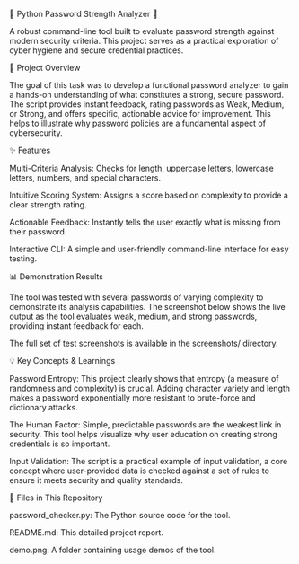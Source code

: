 🔐 Python Password Strength Analyzer 🔐


A robust command-line tool built to evaluate password strength against modern security criteria. This project serves as a practical exploration of cyber hygiene and secure credential practices.

🚀 Project Overview


The goal of this task was to develop a functional password analyzer to gain a hands-on understanding of what constitutes a strong, secure password. The script provides instant feedback, rating passwords as Weak, Medium, or Strong, and offers specific, actionable advice for improvement. This helps to illustrate why password policies are a fundamental aspect of cybersecurity.

✨ Features

Multi-Criteria Analysis: Checks for length, uppercase letters, lowercase letters, numbers, and special characters.

Intuitive Scoring System: Assigns a score based on complexity to provide a clear strength rating.

Actionable Feedback: Instantly tells the user exactly what is missing from their password.

Interactive CLI: A simple and user-friendly command-line interface for easy testing.

📊 Demonstration Results


The tool was tested with several passwords of varying complexity to demonstrate its analysis capabilities. The screenshot below shows the live output as the tool evaluates weak, medium, and strong passwords, providing instant feedback for each.

The full set of test screenshots is available in the screenshots/ directory.


💡 Key Concepts & Learnings


Password Entropy: This project clearly shows that entropy (a measure of randomness and complexity) is crucial. Adding character variety and length makes a password exponentially more resistant to brute-force and dictionary attacks.

The Human Factor: Simple, predictable passwords are the weakest link in security. This tool helps visualize why user education on creating strong credentials is so important.

Input Validation: The script is a practical example of input validation, a core concept where user-provided data is checked against a set of rules to ensure it meets security and quality standards.


📁 Files in This Repository


password_checker.py: The Python source code for the tool.

README.md: This detailed project report.

demo.png: A folder containing usage demos of the tool.

